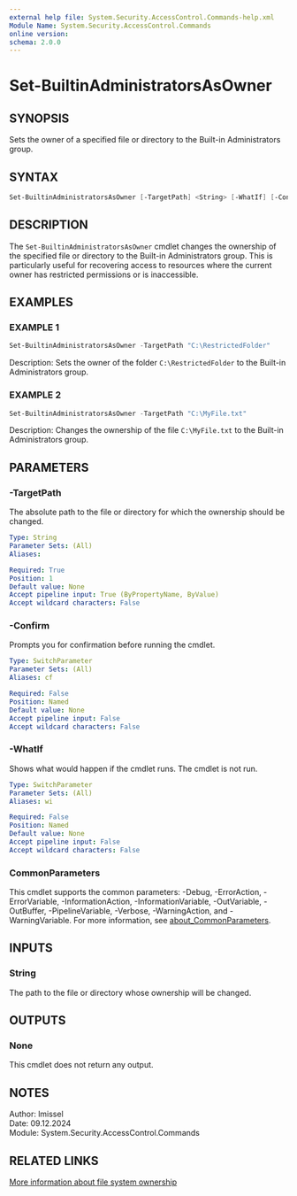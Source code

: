 ```yaml
---
external help file: System.Security.AccessControl.Commands-help.xml
Module Name: System.Security.AccessControl.Commands
online version:
schema: 2.0.0
---
```


# Set-BuiltinAdministratorsAsOwner

## SYNOPSIS

Sets the owner of a specified file or directory to the Built-in Administrators group.

## SYNTAX

```powershell
Set-BuiltinAdministratorsAsOwner [-TargetPath] <String> [-WhatIf] [-Confirm] [<CommonParameters>]
```

## DESCRIPTION

The `Set-BuiltinAdministratorsAsOwner` cmdlet changes the ownership of the specified file or directory to the Built-in Administrators group.
This is particularly useful for recovering access to resources where the current owner has restricted permissions or is inaccessible.

## EXAMPLES

### EXAMPLE 1

```powershell
Set-BuiltinAdministratorsAsOwner -TargetPath "C:\RestrictedFolder"
```

Description:
Sets the owner of the folder `C:\RestrictedFolder` to the Built-in Administrators group.

### EXAMPLE 2

```powershell
Set-BuiltinAdministratorsAsOwner -TargetPath "C:\MyFile.txt"
```

Description:
Changes the ownership of the file `C:\MyFile.txt` to the Built-in Administrators group.

## PARAMETERS

### -TargetPath

The absolute path to the file or directory for which the ownership should be changed.

```yaml
Type: String
Parameter Sets: (All)
Aliases:

Required: True
Position: 1
Default value: None
Accept pipeline input: True (ByPropertyName, ByValue)
Accept wildcard characters: False
```

### -Confirm

Prompts you for confirmation before running the cmdlet.

```yaml
Type: SwitchParameter
Parameter Sets: (All)
Aliases: cf

Required: False
Position: Named
Default value: None
Accept pipeline input: False
Accept wildcard characters: False
```

### -WhatIf

Shows what would happen if the cmdlet runs.
The cmdlet is not run.

```yaml
Type: SwitchParameter
Parameter Sets: (All)
Aliases: wi

Required: False
Position: Named
Default value: None
Accept pipeline input: False
Accept wildcard characters: False
```

### CommonParameters

This cmdlet supports the common parameters: -Debug, -ErrorAction, -ErrorVariable, -InformationAction, -InformationVariable, -OutVariable, -OutBuffer, -PipelineVariable, -Verbose, -WarningAction, and -WarningVariable. For more information, see [about_CommonParameters](http://go.microsoft.com/fwlink/?LinkID=113216).

## INPUTS

### String

The path to the file or directory whose ownership will be changed.

## OUTPUTS

### None

This cmdlet does not return any output.

## NOTES

Author: lmissel\
Date: 09.12.2024\
Module: System.Security.AccessControl.Commands

## RELATED LINKS

[More information about file system ownership](https://docs.microsoft.com/en-us/windows/win32/secauthz/security-descriptors-and-owner)
